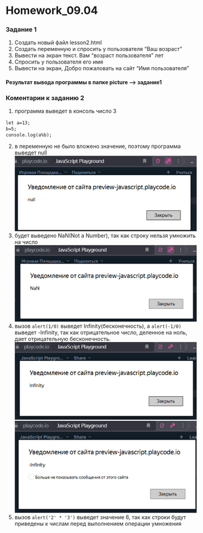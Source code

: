 # Homework_09.04
### Задание 1
1. Создать новый файл lesson2.html
2. Создать переменную и спросить у пользователя “Ваш
возраст”
3. Вывести на экран текст. Вам “возраст пользователя” лет
4. Спросить у пользователя его имя
5. Вывести на экран, Добро пожаловать на сайт “Имя
пользователя”
####  Результат вывода программы в папке picture --> задание1
### Коментарии к заданию 2
1. программа выведет в консоль число 3
```
let a=13;
b=5;
console.log(a%b);
```
2. в переменную не было вложено значение, поэтому программа выведет null
![///](picture/ex2.png)
3. будет выведено NaN(Not a Number), так как строку нельзя умножить на число
![///](picture/ex3.png)
4. вызов ```alert(1/0)``` выведет Infinity(бесконечность), а ```alert(-1/0)``` выведет -Infinity, так как отрицательное число, деленное на ноль, дает отрицательную бесконечность.
![...](picture/ex4.1.png)
![...](picture/ex4.2.png)
5. вызов ```alert('2' * '3')``` выведет значение 6, так как строки будут приведены к числам перед выполнением операции умножения
